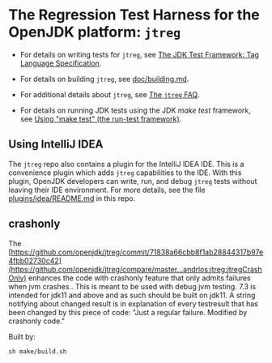 # The Regression Test Harness for the OpenJDK platform: `jtreg`

* For details on writing tests for `jtreg`, see
  [The JDK Test Framework: Tag Language Specification][tagspec].

* For details on building `jtreg`, see
  [doc/building.md](doc/building.md).

* For additional details about `jtreg`, see
  [The `jtreg` FAQ][faq].

* For details on running JDK tests using the JDK _make test_ framework, see
  [Using "make test" (the run-test framework)][make-test].

[faq]: https://openjdk.java.net/jtreg/faq.html
[tagspec]: https://openjdk.java.net/jtreg/tag-spec.html
[make-test]: https://github.com/openjdk/jdk/blob/master/doc/testing.md

## Using IntelliJ IDEA

The `jtreg` repo also contains a plugin for the IntelliJ IDEA IDE.
This is a convenience plugin which adds `jtreg` capabilities to the IDE.
With this plugin, OpenJDK developers can write, run, and debug `jtreg` tests
without leaving their IDE environment.  For more details, see the file
[plugins/idea/README.md](plugins/idea/README.md) in this repo.

## crashonly

The [https://github.com/openjdk/jtreg/commit/71838a66cbb8f1ab28844317b97e4fbb02730c42](https://github.com/openjdk/jtreg/compare/master...andrlos:jtreg:jtregCrashOnly) enhances the code with crashonly feature that only admits failures when jvm crashes.. This is meant to be used with debug jvm testing. 7.3 is intended for jdk11 and above and as such should be built on jdk11. A string notifying about changed result is in explanation of every testresult that has been changed by this piece of code: "Just a regular failure. Modified by crashonly code."

Built by:

`sh make/build.sh`
